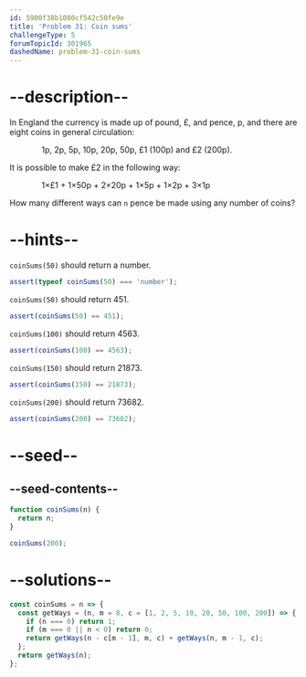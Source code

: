 ```yaml
---
id: 5900f38b1000cf542c50fe9e
title: 'Problem 31: Coin sums'
challengeType: 5
forumTopicId: 301965
dashedName: problem-31-coin-sums
---
```


# --description--

In England the currency is made up of pound, £, and pence, p, and there are eight coins in general circulation:

<div style='margin-left: 4em;'>1p, 2p, 5p, 10p, 20p, 50p, £1 (100p) and £2 (200p).</div>

It is possible to make £2 in the following way:

<div style='margin-left: 4em;'>1×£1 + 1×50p + 2×20p + 1×5p + 1×2p + 3×1p</div>

How many different ways can `n` pence be made using any number of coins?

# --hints--

`coinSums(50)` should return a number.

```js
assert(typeof coinSums(50) === 'number');
```

`coinSums(50)` should return 451.

```js
assert(coinSums(50) == 451);
```

`coinSums(100)` should return 4563.

```js
assert(coinSums(100) == 4563);
```

`coinSums(150)` should return 21873.

```js
assert(coinSums(150) == 21873);
```

`coinSums(200)` should return 73682.

```js
assert(coinSums(200) == 73682);
```

# --seed--

## --seed-contents--

```js
function coinSums(n) {
  return n;
}

coinSums(200);
```

# --solutions--

```js
const coinSums = n => {
  const getWays = (n, m = 8, c = [1, 2, 5, 10, 20, 50, 100, 200]) => {
    if (n === 0) return 1;
    if (m === 0 || n < 0) return 0;
    return getWays(n - c[m - 1], m, c) + getWays(n, m - 1, c);
  };
  return getWays(n);
};
```

